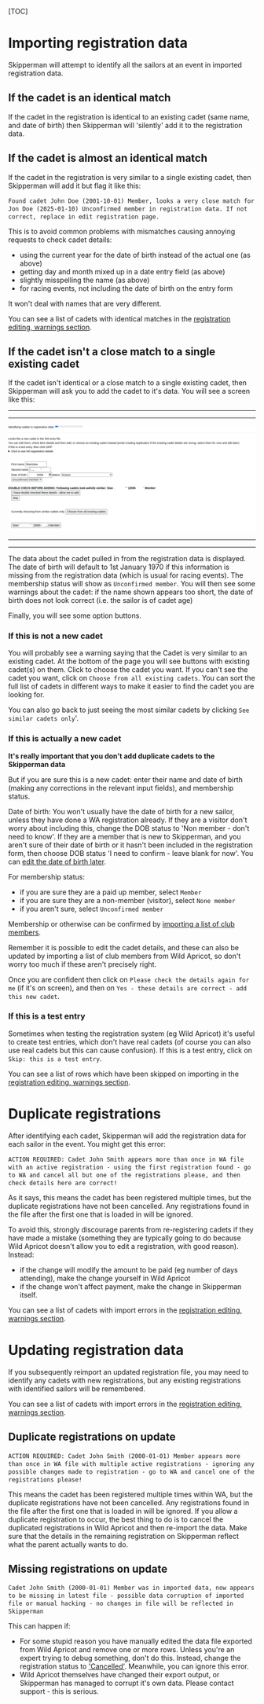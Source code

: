 


[TOC]

# Importing registration data

Skipperman will attempt to identify all the sailors at an event in imported registration data. 

## If the cadet is an identical match

If the cadet in the registration is identical to an existing cadet (same name, and date of birth) then Skipperman will 'silently' add it to the registration data.

## If the cadet is almost an identical match

If the cadet in the registration is very similar to a single existing cadet, then Skipperman will add it but flag it like this:

```
Found cadet John Doe (2001-10-01) Member, looks a very close match for Jon Doe (2025-01-10) Unconfirmed member in registration data. If not correct, replace in edit registration page.
```

This is to avoid common problems with mismatches causing annoying requests to check cadet details:

- using the current year for the date of birth instead of the actual one (as above)
- getting day and month mixed up in a date entry field (as above)
- slightly misspelling the name (as above)
- for racing events, not including the date of birth on the entry form

It won't deal with names that are very different. 

You can see a list of cadets with identical matches in the [registration editing, warnings section](registration_editing_help.md#warnings). 

## If the cadet isn't a close match to a single existing cadet

If the cadet isn't identical or a close match to a single existing cadet, then Skipperman will ask you to add the cadet to it's data. You will see a screen like this:

***
***
![add_select_cadet.png](/static/add_select_cadet.png)
***
***

The data about the cadet pulled in from the registration data is displayed. 
The date of birth will default to 1st January 1970 if this information is missing from the registration data (which is usual for racing events). The membership status will show as `Unconfirmed member`.
You will then see some warnings about the cadet: if the name shown appears too short, the date of birth does not look correct (i.e. the sailor is of cadet age)

Finally, you will see some option buttons.

### If this is not a new cadet

You will probably see a warning saying that the Cadet is very similar to an existing cadet. At the bottom of the page you will see buttons with existing cadet(s) on them. Click to choose the cadet you want. If you can't see the cadet you want, click on `Choose from all existing cadets`. You can sort the full list of cadets in different ways to make it easier to find the cadet you are looking for. 

You can also go back to just seeing the most similar cadets by clicking `See similar cadets only`'.

### If this is actually a new cadet

 **It's really important that you don't add duplicate cadets to the Skipperman data**

But if you are sure this is a new cadet: enter their name and date of birth (making any corrections in the relevant input fields), and membership status. 

Date of birth: You won't usually have the date of birth for a new sailor, unless they have done a WA registration already. If they are a visitor don't worry about including this, change the DOB status to 'Non member - don't need to know'. 
If they are a member that is new to Skipperman, and you aren't sure of their date of birth or it hasn't been included in the registration form, then choose DOB status 'I need to confirm - leave blank for now'. You can [edit the date of birth later](view_and_edit_individual_cadet_help.md). 

For membership status:

- if you are sure they are a paid up member, select `Member`
- if you are sure they are a non-member (visitor), select `None member`
- if you aren't sure, select `Unconfirmed member`

Membership or otherwise can be confirmed by [importing a list of club members](import_membership_list_help). 

Remember it is possible to edit the cadet details, and these can also be updated by importing a list of club members from Wild Apricot, so don't worry too much if these aren't precisely right.

Once you are confident then click on `Please check the details again for me` (if it's on screen), and then on `Yes - these details are correct - add this new cadet`.

### If this is a test entry

Sometimes when testing the registration system (eg Wild Apricot) it's useful to create test entries, which don't have real cadets (of course you can also use real cadets but this can cause confusion). If this is a test entry, click on `Skip: this is a test entry`. 

You can see a list of rows which have been skipped on importing in the [registration editing, warnings section](registration_editing_help.md#warnings). 

# Duplicate registrations

After identifying each cadet, Skipperman will add the registration data for each sailor in the event. You might get this error:

```
ACTION REQUIRED: Cadet John Smith appears more than once in WA file with an active registration - using the first registration found - go to WA and cancel all but one of the registrations please, and then check details here are correct!
```

As it says, this means the cadet has been registered multiple times, but the duplicate registrations have not been cancelled. Any registrations found in the file after the first one that is loaded in will be ignored.

To avoid this, strongly discourage parents from re-registering cadets if they have made a mistake (something they are typically going to do because Wild Apricot doesn't allow you to edit a registration, with good reason). Instead:

- if the change will modify the amount to be paid (eg number of days attending), make the change yourself in Wild Apricot
- if the change won't affect payment, make the change in Skipperman itself.

You can see a list of cadets with import errors in the [registration editing, warnings section](registration_editing_help.md#warnings). 

# Updating registration data

If you subsequently reimport an updated registration file, you may need to identify any cadets with new registrations, but any existing registrations with identified sailors will be remembered.

You can see a list of cadets with import errors in the [registration editing, warnings section](registration_editing_help.md#warnings). 

## Duplicate registrations on update


```
ACTION REQUIRED: Cadet John Smith (2000-01-01) Member appears more than once in WA file with multiple active registrations - ignoring any possible changes made to registration - go to WA and cancel one of the registrations please!
```

This means the cadet has been registered multiple times within WA, but the duplicate registrations have not been cancelled. Any registrations found in the file after the first one that is loaded in will be ignored.  If you allow a duplicate registration to occur, the best thing to do is to cancel the duplicated registrations in Wild Apricot and then re-import the data. Make sure that the details in the remaining registration on Skipperman reflect what the parent actually wants to do.

## Missing registrations on update

```
Cadet John Smith (2000-01-01) Member was in imported data, now appears to be missing in latest file - possible data corruption of imported file or manual hacking - no changes in file will be reflected in Skipperman
```

This can happen if:

- For some stupid reason you have manually edited the data file exported from Wild Apricot and remove one or more rows. Unless you're an expert trying to debug something, don't do this. Instead, change the registration status to ['Cancelled'](registration_editing_help.md). Meanwhile, you can ignore this error.
- Wild Apricot themselves have changed their export output, or Skipperman has managed to corrupt it's own data. Please contact support - this is serious.

